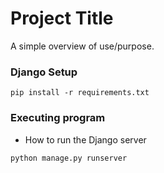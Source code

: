 # Project Title

A simple overview of use/purpose.

### Django Setup
```
pip install -r requirements.txt
```

### Executing program

* How to run the Django server
```
python manage.py runserver
```


